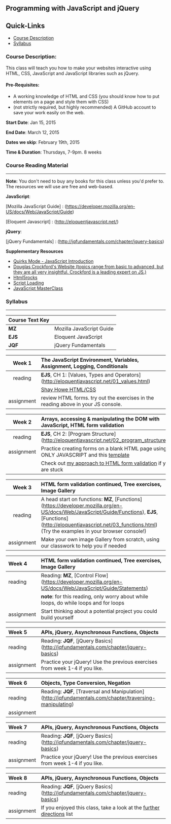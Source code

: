 ## Programming with JavaScript and jQuery

## Quick-Links
+ [Course Description](#course-description)
+ [Syllabus](#syllabus)


### Course Description:

This class will teach you how to make your websites interactive using HTML, CSS, JavaScript and JavaScript libraries such as jQuery.   

#### Pre-Requisites:

+ A working knowledge of HTML and CSS (you should know how to put elements on a page and style them with CSS)
+ (not strictly required, but highly recommended) A GitHub account to save your work easily on the web.  

**Start Date**: Jan 15, 2015

**End Date**: March 12, 2015

**Dates we skip**: February 19th, 2015

**Time & Duration**: Thursdays, 7-9pm. 8 weeks



### Course Reading Material
***
**Note:** You don't need to buy any books for this class unless you'd prefer to.  The resources we will use are free and web-based.


**JavaScript**: 

[Mozilla JavaScript Guide] : (https://developer.mozilla.org/en-US/docs/Web/JavaScript/Guide)

[Eloquent Javascript] : (http://eloquentjavascript.net/)

**jQuery**:

[jQuery Fundamentals] : (http://jqfundamentals.com/chapter/jquery-basics)

**Supplementary Resources**
+ [Quirks Mode - JavaScript Introduction](http://www.quirksmode.org/js/intro.html)
+ [Douglas Crockford's Website (topics range from basic to advanced, but they are all very insightful. Crockford is a leading expert on JS.) ](http://javascript.crockford.com/)
+ [Html5rocks](http://www.html5rocks.com/en/)
+ [Script Loading](http://www.html5rocks.com/en/tutorials/speed/script-loading/)
+ [JavaScript MasterClass](https://www.youtube.com/watch?v=v0TFmdO4ZP0)

### Syllabus
***
| Course Text Key |                  |
| --------------- | :--------------- |
| **MZ**  | Mozilla JavaScript Guide | 
| **EJS** | Eloquent JavaScript      |
| **JQF** | jQuery Fundamentals      |


| Week 1 | The JavaScript Environment, Variables, Assignment, Logging, Conditionals |
|:-------------:|:-----|
| reading     |   **EJS**, CH 1: [Values, Types and Operators] (http://eloquentjavascript.net/01_values.html) |
|             | [Shay Howe HTML/CSS](http://learn.shayhowe.com/) |
| assignment    | review HTML forms. try out the exercises in the reading above in your JS console. |
 
 
| Week 2 | Arrays, accessing & manipulating the DOM with JavaScript, HTML form validation |
|:-------------:|:-----|
| reading     |   **EJS**, CH 2: [Program Structure] (http://eloquentjavascript.net/02_program_structure.html) |
| assignment    | Practice creating forms on a blank HTML page using ONLY JAVASCRIPT and this [template](https://github.com/jswithalex/BACE-Winter2015/blob/master/TEMPLATES.md) |
|     | Check out [my approach to HTML form validation](https://github.com/jswithalex/BACE-Winter2015/blob/master/week2/validate.js) if you are stuck |

| Week 3 | HTML form validation continued, Tree exercises, Image Gallery |
|:-------------:|:-----|
| reading     |   A head start on functions: **MZ**, [Functions] (https://developer.mozilla.org/en-US/docs/Web/JavaScript/Guide/Functions), **EJS**, [Functions] (http://eloquentjavascript.net/03_functions.html) (Try the examples in your browser console!) |
| assignment    | Make your own image Gallery from scratch, using our classwork to help you if needed|

| Week 4 | HTML form validation continued, Tree exercises, Image Gallery |
|:-------------|:-----|
| reading     |   Reading: **MZ**, [Control Flow] (https://developer.mozilla.org/en-US/docs/Web/JavaScript/Guide/Statements)|
| |**note**: for this reading, only worry about while loops, do while loops and for loops   |
| assignment    | Start thinking about a potential project you could build yourself |

| Week 5 | APIs, jQuery, Asynchronous Functions, Objects |
|:-------------|:-----|
| reading      |   Reading: **JQF**, [jQuery Basics] (http://jqfundamentals.com/chapter/jquery-basics)|
| assignment   | Practice your jQuery! Use the previous exercises from week 1-4 if you like. |

| Week 6 | Objects, Type Conversion, Negation |
|:-------------|:-----|
| reading      |   Reading: **JQF**, [Traversal and Manipulation] (http://jqfundamentals.com/chapter/traversing-manipulating)|
| assignment   |  |

| Week 7 | APIs, jQuery, Asynchronous Functions, Objects |
|:-------------|:-----|
| reading      |   Reading: **JQF**, [jQuery Basics] (http://jqfundamentals.com/chapter/jquery-basics)|
| assignment   | Practice your jQuery! Use the previous exercises from week 1-4 if you like. |

| Week 8 | APIs, jQuery, Asynchronous Functions, Objects |
|:-------------|:-----|
| reading      |   Reading: **JQF**, [jQuery Basics] (http://jqfundamentals.com/chapter/jquery-basics)|
| assignment   | If you enjoyed this class, take a look at the [further directions]() list |
